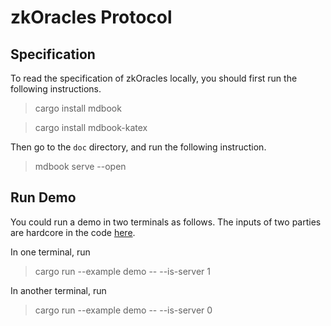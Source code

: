 # zkOracles Protocol

## Specification
To read the specification of zkOracles locally, you should first run the following instructions.
> cargo install mdbook

> cargo install mdbook-katex

Then go to the `doc` directory, and run the following instruction.
> mdbook serve --open

## Run Demo
You could run a demo in two terminals as follows. The inputs of two parties are hardcore in the code [here](twopc/examples/demo.rs).

In one terminal, run
> cargo run --example demo -- --is-server 1

In another terminal, run
> cargo run --example demo -- --is-server 0

